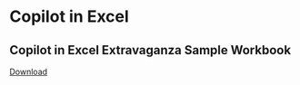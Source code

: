 # Copilot in Excel

## Copilot in Excel Extravaganza Sample Workbook

[Download](https://github.com/TylerDurham/copilot-prompts/raw/refs/heads/main/excel/DEMO%20Copilot%20in%20Excel%20Extravaganza.xlsx)
